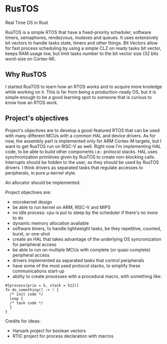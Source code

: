 # RusTOS

Real Time OS in Rust


RusTOS is a simple RTOS that have a fixed-priority scheduler, software timers, semaphores, rendezvous, mutexes and queues.
It uses extensively bit vectors to handle tasks state, timers and other things.
Bit Vectors allow for fast process scheduling by using a simple CLZ on ready tasks bit vector, keeps RAM usage low, 
but limit tasks number to the bit vector size (32 bits word-size on Cortex-M).

## Why RusTOS 

I started RusTOS to learn how an RTOS works and to acquire more knoledge while working on it.
This is far from being a production-ready OS, but it is simple enough to be a good learning spot to someone that is curious to
know how an RTOS work.

## Project's objectives

Project's objectives are to develop a good-featured RTOS that can be used with many different MCUs with a common HAL and device drivers.
As for now, the assembly part is implemented only for ARM Cortex-M targets, but I want to get RusTOS run on RISC-V as well.
Right now I'm implementing HAL code, to be able to build other components i.e.: protocol stacks.
HAL uses synchronization primitives given by RusTOS to create non-blocking calls.
Interrupts should be hidden to the user, as they should be used by RusTOS drivers.
I think drivers as separated tasks that regulate accesses to peripherals, in pure μ-kernel style.

An allocator should be implemented.

Project objectives are:
- microkernel design
- be able to run kernel on ARM, RISC-V and MIPS
- no idle process: cpu is put to sleep by the scheduler if there's no more to do
- dynamic memory allocation available
- software timers, to handle lightweight tasks, be they repetitive, counted, burst, or one-shot
- create an HAL that takes advantage of the underlying OS syncronization for peripheral access
- be able to run on multiple MCUs with complete (or quasi complete) peripheral access
- drivers implemented as separated tasks that control peripherals
- have some of the most used protocol stacks, to simplify these communications start-up
- ability to create processes with a procedural macro, with something like: 
``` 
#[process(prio = 5, stack = 512)]
fn do_something() -> ! {
  /* init code */
  loop {
  /* task code */
  }
}
```

Credits for ideas:
 - Harsark project for boolean vectors
 - RTIC project for process declaration with macros
